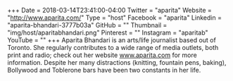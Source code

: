+++
Date = 2018-03-14T23:41:00-04:00
Twitter = "aparita"
Website = "http://www.aparita.com/"
Type = "host"
Facebook = "aparita"
Linkedin = "aparita-bhandari-3777b03a"
GitHub = ""
Thumbnail = "img/host/aparitabhandari.png"
Pinterest = ""
Instagram = "aparitab"
YouTube = ""
+++
Aparita Bhandari is an arts/life journalist based out of Toronto. She regularly contributes to a wide range of media outlets, both print and radio; check out her website www.aparita.com for more information. Despite her many distractions (knitting, fountain pens, baking), Bollywood and Toblerone bars have been two constants in her life.

